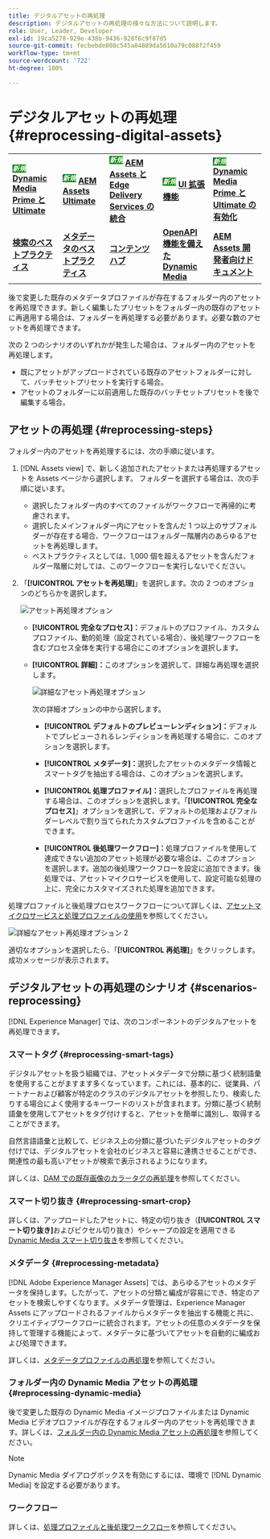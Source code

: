 ```yaml
---
title: デジタルアセットの再処理
description: デジタルアセットの再処理の様々な方法について説明します。
role: User, Leader, Developer
exl-id: 19ca5278-929e-438b-9436-928f6c9f87d5
source-git-commit: fecbebde808c545a84889da5610a79c088f2f459
workflow-type: tm+mt
source-wordcount: '722'
ht-degree: 100%

---
```


# デジタルアセットの再処理 {#reprocessing-digital-assets}

<table>
    <tr>
        <td>
            <sup style= "background-color:#008000; color:#FFFFFF; font-weight:bold"><i>新規</i></sup> <a href="/help/assets/dynamic-media/dm-prime-ultimate.md"><b>Dynamic Media Prime と Ultimate</b></a>
        </td>
        <td>
            <sup style= "background-color:#008000; color:#FFFFFF; font-weight:bold"><i>新規</i></sup> <a href="/help/assets/assets-ultimate-overview.md"><b>AEM Assets Ultimate</b></a>
        </td>
        <td>
            <sup style= "background-color:#008000; color:#FFFFFF; font-weight:bold"><i>新規</i></sup> <a href="/help/assets/integrate-aem-assets-edge-delivery-services.md"><b>AEM Assets と Edge Delivery Services の統合</b></a>
        </td>
        <td>
            <sup style= "background-color:#008000; color:#FFFFFF; font-weight:bold"><i>新規</i></sup> <a href="/help/assets/aem-assets-view-ui-extensibility.md"><b>UI 拡張機能</b></a>
        </td>
          <td>
            <sup style= "background-color:#008000; color:#FFFFFF; font-weight:bold"><i>新規</i></sup> <a href="/help/assets/dynamic-media/enable-dynamic-media-prime-and-ultimate.md"><b>Dynamic Media Prime と Ultimate の有効化</b></a>
        </td>
    </tr>
    <tr>
        <td>
            <a href="/help/assets/search-best-practices.md"><b>検索のベストプラクティス</b></a>
        </td>
        <td>
            <a href="/help/assets/metadata-best-practices.md"><b>メタデータのベストプラクティス</b></a>
        </td>
        <td>
            <a href="/help/assets/product-overview.md"><b>コンテンツハブ</b></a>
        </td>
        <td>
            <a href="/help/assets/dynamic-media-open-apis-overview.md"><b>OpenAPI 機能を備えた Dynamic Media</b></a>
        </td>
        <td>
            <a href="https://developer.adobe.com/experience-cloud/experience-manager-apis/"><b>AEM Assets 開発者向けドキュメント</b></a>
        </td>
    </tr>
</table>

後で変更した既存のメタデータプロファイルが存在するフォルダー内のアセットを再処理できます。新しく編集したプリセットをフォルダー内の既存のアセットに再適用する場合は、フォルダーを再処理する必要があります。必要な数のアセットを再処理できます。

次の 2 つのシナリオのいずれかが発生した場合は、フォルダー内のアセットを再処理します。

* 既にアセットがアップロードされている既存のアセットフォルダーに対して、バッチセットプリセットを実行する場合。
* アセットのフォルダーに以前適用した既存のバッチセットプリセットを後で編集する場合。

## アセットの再処理 {#reprocessing-steps}

フォルダー内のアセットを再処理するには、次の手順に従います。

1. [!DNL Assets view] で、新しく追加されたアセットまたは再処理するアセットを Assets ページから選択します。
フォルダーを選択する場合は、次の手順に従います。

   * 選択したフォルダー内のすべてのファイルがワークフローで再帰的に考慮されます。
   * 選択したメインフォルダー内にアセットを含んだ 1 つ以上のサブフォルダーが存在する場合、ワークフローはフォルダー階層内のあらゆるアセットを再処理します。
   * ベストプラクティスとしては、1,000 個を超えるアセットを含んだフォルダー階層に対しては、このワークフローを実行しないでください。

1. 「**[!UICONTROL アセットを再処理]**」を選択します。次の 2 つのオプションのどちらかを選択します。

   ![アセット再処理オプション](assets/reprocessing-options.png)

   * **[!UICONTROL 完全なプロセス]：**&#x200B;デフォルトのプロファイル、カスタムプロファイル、動的処理（設定されている場合）、後処理ワークフローを含むプロセス全体を実行する場合にこのオプションを選択します。
   * **[!UICONTROL 詳細]：**&#x200B;このオプションを選択して、詳細な再処理を選択します。

     ![詳細なアセット再処理オプション](assets/reprocessing-options-advanced.png)

     次の詳細オプションの中から選択します。

      * **[!UICONTROL デフォルトのプレビューレンディション]：**&#x200B;デフォルトでプレビューされるレンディションを再処理する場合に、このオプションを選択します。

      * **[!UICONTROL メタデータ]：**&#x200B;選択したアセットのメタデータ情報とスマートタグを抽出する場合は、このオプションを選択します。

      * **[!UICONTROL 処理プロファイル]：**&#x200B;選択したプロファイルを再処理する場合は、このオプションを選択します。「**[!UICONTROL 完全なプロセス]**」オプションを選択して、デフォルトの処理およびフォルダーレベルで割り当てられたカスタムプロファイルを含めることができます。
        <!--When assets are uploaded to a folder, [!DNL Assets ~~view~~] checks the containing folder's properties for a processing profile. If none is applied, a parent folder in the hierarchy is checked for a processing profile to apply.-->

      * **[!UICONTROL 後処理ワークフロー]：**&#x200B;処理プロファイルを使用して達成できない追加のアセット処理が必要な場合は、このオプションを選択します。追加の後処理ワークフローを設定に追加できます。後処理では、アセットマイクロサービスを使用して、設定可能な処理の上に、完全にカスタマイズされた処理を追加できます。

処理プロファイルと後処理プロセスワークフローについて詳しくは、[アセットマイクロサービスと処理プロファイルの使用](https://experienceleague.adobe.com/docs/experience-manager-cloud-service/content/assets/manage/asset-microservices-configure-and-use.html?lang=ja)を参照してください。

![詳細なアセット再処理オプション 2](assets/reprocessing-options-advanced-2.png)

適切なオプションを選択したら、「**[!UICONTROL 再処理]**」をクリックします。成功メッセージが表示されます。

## デジタルアセットの再処理のシナリオ {#scenarios-reprocessing}

[!DNL Experience Manager] では、次のコンポーネントのデジタルアセットを再処理できます。

### スマートタグ {#reprocessing-smart-tags}

デジタルアセットを扱う組織では、アセットメタデータで分類に基づく統制語彙を使用することがますます多くなっています。これには、基本的に、従業員、パートナーおよび顧客が特定のクラスのデジタルアセットを参照したり、検索したりする場合によく使用するキーワードのリストが含まれます。分類に基づく統制語彙を使用してアセットをタグ付けすると、アセットを簡単に識別し、取得することができます。

自然言語語彙と比較して、ビジネス上の分類に基づいたデジタルアセットのタグ付けでは、デジタルアセットを会社のビジネスと容易に連携させることができ、関連性の最も高いアセットが検索で表示されるようになります。

詳しくは、[DAM での既存画像のカラータグの再処理](https://experienceleague.adobe.com/docs/experience-manager-cloud-service/content/assets/manage/color-tag-images.html?lang=ja#color-tags-existing-images)を参照してください。

### スマート切り抜き {#reprocessing-smart-crop}

詳しくは、アップロードしたアセットに、特定の切り抜き（**[!UICONTROL スマート切り抜き]**&#x200B;およびピクセル切り抜き）やシャープの設定を適用できる [Dynamic Media スマート切り抜き](https://experienceleague.adobe.com/docs/experience-manager-cloud-service/content/assets/dynamicmedia/image-profiles.html?lang=ja)を参照してください。

### メタデータ {#reprocessing-metadata}

[!DNL Adobe Experience Manager Assets] では、あらゆるアセットのメタデータを保持します。したがって、アセットの分類と編成が容易にでき、特定のアセットを検索しやすくなります。メタデータ管理は、Experience Manager Assets にアップロードされるファイルからメタデータを抽出する機能と共に、クリエイティブワークフローに統合されます。アセットの任意のメタデータを保持して管理する機能によって、メタデータに基づいてアセットを自動的に編成および処理できます。

詳しくは、[メタデータプロファイルの再処理](https://experienceleague.adobe.com/docs/experience-manager-cloud-service/content/assets/manage/metadata-profiles.html?lang=ja)を参照してください。

### フォルダー内の Dynamic Media アセットの再処理 {#reprocessing-dynamic-media}

後で変更した既存の Dynamic Media イメージプロファイルまたは Dynamic Media ビデオプロファイルが存在するフォルダー内のアセットを再処理できます。詳しくは、[フォルダー内の Dynamic Media アセットの再処理](https://experienceleague.adobe.com/docs/experience-manager-cloud-service/content/assets/admin/about-image-video-profiles.html?lang=ja)を参照してください。

>[!NOTE]
>
>Dynamic Media ダイアログボックスを有効にするには、環境で [!DNL Dynamic Media] を設定する必要があります。
>

### ワークフロー

詳しくは、[処理プロファイルと後処理ワークフロー](https://experienceleague.adobe.com/docs/experience-manager-cloud-service/content/assets/manage/asset-microservices-configure-and-use.html?lang=ja)を参照してください。
